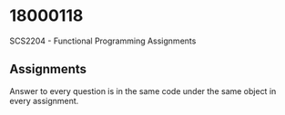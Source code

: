 # 18000118
SCS2204 - Functional Programming Assignments

## Assignments
Answer to every question is in the same code under the same object in every assignment.
